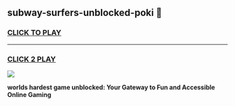
## subway-surfers-unblocked-poki 👋
<h3>
<a href="https://premium.freeplayer.one?title=subway-surfers-unblocked-poki&ref=14F">CLICK TO PLAY</a></h3>
<hr>

<h3>
<a href="https://premium.freeplayer.one?title=subway-surfers-unblocked-poki&ref=14F">CLICK 2 PLAY</a>
  
</h3>

<a href="https://premium.freeplayer.one?title=subway-surfers-unblocked-poki&ref=12F/"><img src="https://clearcache.store/games.png"></a>


**worlds hardest game unblocked: Your Gateway to Fun and Accessible Online Gaming**
